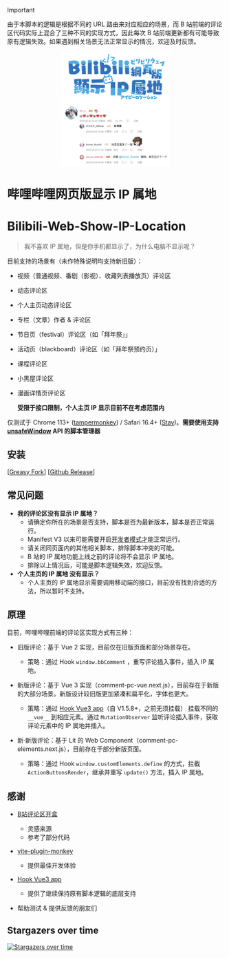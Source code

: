 > [!IMPORTANT]
> 由于本脚本的逻辑是根据不同的 URL 路由来对应相应的场景，而 B 站前端的评论区代码实际上混合了三种不同的实现方式，因此每次 B 站前端更新都有可能导致原有逻辑失效。如果遇到相关场景无法正常显示的情况，欢迎及时反馈。

<p align="center">
    <img src="./assets/banner.svg" width = "50%">
    <img src="./assets/preview.png" width = "50%">
</p>

# 哔哩哔哩网页版显示 IP 属地

# Bilibili-Web-Show-IP-Location

> 我不喜欢 IP 属地，但是你手机都显示了，为什么电脑不显示呢？

目前支持的场景有（未作特殊说明均支持新旧版）：

- 视频（普通视频、番剧（影视）、收藏列表播放页）评论区
- 动态评论区
- 个人主页动态评论区
- 专栏（文章）作者 & 评论区
- 节日页（festival）评论区（如「拜年祭」」
- 活动页（blackboard）评论区（如「拜年祭预约页）」
- 课程评论区
- 小黑屋评论区
- 漫画详情页评论区

    **受限于接口限制，个人主页 IP 显示目前不在考虑范围内**

仅测试于 Chrome 113+ ([tampermonkey](https://github.com/Tampermonkey/tampermonkey)) / Safari 16.4+ ([Stay](https://github.com/shenruisi/Stay))。**需要使用支持 [unsafeWindow](https://www.tampermonkey.net/documentation.php#api:unsafeWindow) API 的脚本管理器**

## 安装

[[Greasy Fork](https://greasyfork.org/zh-CN/scripts/466815)] [[Github Release](https://github.com/MaxChang3/Bilibili-Web-Show-IP-Location/releases/latest/download/bilibili-web-show-ip-location.user.js)]

## 常见问题

- **我的评论区没有显示 IP 属地？**
    - 请确定你所在的场景是否支持，脚本是否为最新版本，脚本是否正常运行。
    - Manifest V3 以来可能需要开启[开发者模式才](https://www.tampermonkey.net/faq.php?locale=zh#Q209)能正常运行。
    - 请关闭同页面内的其他相关脚本，排除脚本冲突的可能。
    - B 站的 IP 属地功能上线之前的评论将不会显示 IP 属地。
    - 排除以上情况后，可能是脚本逻辑失效，欢迎反馈。
- **个人主页的 IP 属地 没有显示？**
    - 个人主页的 IP 属地显示需要调用移动端的接口，目前没有找到合适的方法，所以暂时不支持。

## 原理

目前，哔哩哔哩前端的评论区实现方式有三种：

- 旧版评论：基于 Vue 2 实现，目前仅在旧版页面和部分场景存在。

    - 策略：通过 Hook `window.bbComment` ，重写评论插入事件，插入 IP 属地。

- 新版评论：基于 Vue 3 实现（comment-pc-vue.next.js），目前存在于新版的大部分场景。新版设计较旧版更加紧凑和扁平化，字体也更大。

    - 策略：通过 [Hook Vue3 app](https://greasyfork.org/scripts/449444)（自 V1.5.8+，之前无须挂载） 挂载不同的 `__vue__` 到相应元素。通过 `MutationObserver` 监听评论插入事件，获取评论元素中的 IP 属地并插入。

- 新·新版评论：基于 Lit 的 Web Component（comment-pc-elements.next.js），目前存在于部分新版页面。
    - 策略：通过 Hook `window.customElements.define` 的方式，拦截 `ActionButtonsRender`，继承并重写 `update()` 方法，插入 IP 属地。

## 感谢

- [B站评论区开盒](https://greasyfork.org/zh-CN/scripts/448434)

    - 灵感来源
    - 参考了部分代码

- [vite-plugin-monkey](https://github.com/lisonge/vite-plugin-monkey)

    - 提供最佳开发体验

- [Hook Vue3 app](https://greasyfork.org/scripts/449444)

    - 提供了继续保持原有脚本逻辑的底层支持

- 帮助测试 & 提供反馈的朋友们

## Stargazers over time

[![Stargazers over time](https://starchart.cc/maxchang3/Bilibili-Web-Show-IP-Location.svg?variant=adaptive)](https://starchart.cc/maxchang3/Bilibili-Web-Show-IP-Location)
